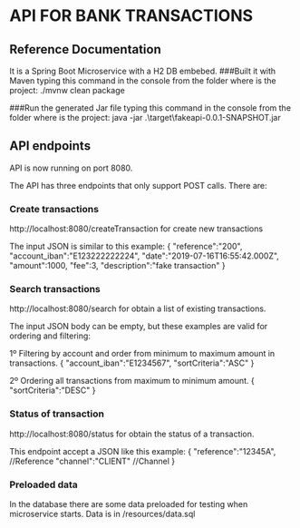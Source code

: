 # API FOR BANK TRANSACTIONS

## Reference Documentation

It is a Spring Boot Microservice with a H2 DB embebed.
###Built it with Maven typing this command in the console from the folder where is the project:
./mvnw clean package

###Run the generated Jar file typing this command in the console from the folder where is the project:
java -jar .\target\fakeapi-0.0.1-SNAPSHOT.jar


## API endpoints

API is now running on port 8080.

The API has three endpoints that only support POST calls. There are:

### Create transactions
http://localhost:8080/createTransaction for create new transactions

The input JSON is similar to this example:
{
"reference":"200",
"account_iban":"E123222222224",
"date":"2019-07-16T16:55:42.000Z",
"amount":1000,
"fee":3,
"description":"fake transaction"
}

### Search transactions
http://localhost:8080/search for obtain a list of existing transactions.

The input JSON body can be empty, but these examples are valid for ordering and filtering:

1º Filtering by account and order from minimum to maximum amount in transactions.
{
	"account_iban":"E1234567",
	"sortCriteria":"ASC"
}

2º Ordering all transactions from maximum to minimum amount.
{
	"sortCriteria":"DESC"
}

### Status of transaction
http://localhost:8080/status for obtain the status of a transaction.

This endpoint accept a JSON like this example:
{
"reference":"12345A", //Reference
"channel":"CLIENT" //Channel
}

### Preloaded data

In the database there are some data preloaded for testing when microservice starts. Data is in /resources/data.sql




